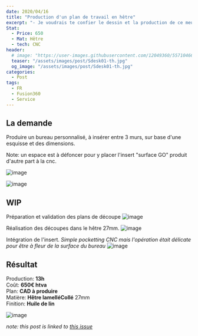 ```yaml
---
date: 2020/04/16
title: "Production d'un plan de travail en hêtre"
excerpt: "- Je voudrais te confier le dessin et la production de ce meuble sur fusion360."
Stat:  
  - Price: 650
  - Mat: Hêtre
  - tech: CNC
header:
  # image: "https://user-images.githubusercontent.com/12049360/55710466-f63e2d00-59ea-11e9-9b18-9a1ff459d629.png"
  teaser: "/assets/images/post/Sdesk01-th.jpg"
  og_image: "/assets/images/post/Sdesk01-th.jpg"
categories:
  - Post
tags:
  - FR
  - Fusion360
  - Service
---
```


## La demande
Produire un bureau personnalisé, à insérer entre 3 murs, sur base d'une esquisse et des dimensions.

Note: un espace est à défoncer pour y placer l'insert "surface GO" produit d'autre part à la cnc.

![image](https://user-images.githubusercontent.com/12049360/65969146-90e06b80-e464-11e9-8725-80a34c48014d.png)

![image](https://user-images.githubusercontent.com/12049360/96564847-f13a8900-12c3-11eb-9a1d-5ab960b1995d.png)

## WIP
Préparation et validation des plans de découpe
![image](https://user-images.githubusercontent.com/12049360/65975220-9642b380-e46e-11e9-8aca-da6f4995d18d.png)

Réalisation des découpes dans le hêtre 27mm.
![image](https://user-images.githubusercontent.com/12049360/67221385-a32e4380-f42b-11e9-817a-c596fcb84b37.png)

Intégration de l'insert. _Simple pocketting CNC mais l'opération était délicate pour être à fleur de la surface du bureau_
![image](https://user-images.githubusercontent.com/12049360/96564591-a456b280-12c3-11eb-80df-b00f1d60a7e4.png)

## Résultat
Production: **13h**  
Coût: **650€ htva**  
Plan: **CAD à produire**  
Matière: **Hêtre lamelléCollé** 27mm  
Finition: **Huile de lin**

![image](https://user-images.githubusercontent.com/12049360/79438321-ab7acc00-7fd3-11ea-9246-0466ba73d9ba.png)


*note:  this post is linked to [this issue](https://github.com/openfab-lab/JobBoard/issues/9)*